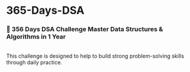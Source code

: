 # 365-Days-DSA
<h3>📢 356 Days DSA Challenge Master Data Structures &amp; Algorithms in 1 Year</h3><br>
This challenge is designed to help to build strong problem-solving skills through daily practice.
